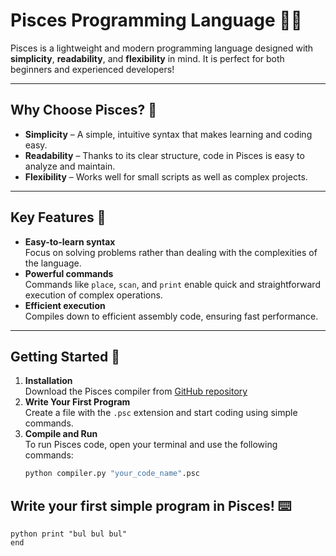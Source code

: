# Pisces Programming Language 🌊✨

Pisces is a lightweight and modern programming language designed with **simplicity**, **readability**, and **flexibility** in mind. It is perfect for both beginners and experienced developers!

---

## Why Choose Pisces? 🤔

- **Simplicity** – A simple, intuitive syntax that makes learning and coding easy.
- **Readability** – Thanks to its clear structure, code in Pisces is easy to analyze and maintain.
- **Flexibility** – Works well for small scripts as well as complex projects.

---

## Key Features 🔑

- **Easy-to-learn syntax**  
  Focus on solving problems rather than dealing with the complexities of the language.
- **Powerful commands**  
  Commands like `place`, `scan`, and `print` enable quick and straightforward execution of complex operations.
- **Efficient execution**  
  Compiles down to efficient assembly code, ensuring fast performance.

---

## Getting Started 🚀

1. **Installation**  
   Download the Pisces compiler from [GitHub repository](https://github.com/Kvmyk/Pisces)
2. **Write Your First Program**  
   Create a file with the `.psc` extension and start coding using simple commands.
3. **Compile and Run**  
   To run Pisces code, open your terminal and use the following commands:
   ```bash
   python compiler.py "your_code_name".psc

## Write your first simple program in Pisces! ⌨️
```
python print "bul bul bul"
end
```
